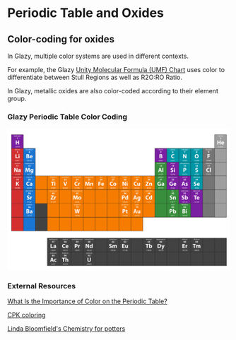 # Periodic Table and Oxides

## Color-coding for oxides

In Glazy, multiple color systems are used in different contexts.

For example, the Glazy [Unity Molecular Formula (UMF) Chart](/guide/recipes/#the-unity-molecular-formula-umf-chart) uses color to differentiate between Stull Regions as well as R2O:RO Ratio.

In Glazy, metallic oxides are also color-coded according to their element group.

### Glazy Periodic Table Color Coding

![Glazy Periodic Table Color Coding](./img/periodic_table_2.png) 

### External Resources

[What Is the Importance of Color on the Periodic Table?](https://www.thoughtco.com/color-on-the-periodic-table-608827)  

[CPK coloring](https://en.wikipedia.org/wiki/CPK_coloring)

[Linda Bloomfield's Chemistry for potters](https://lindabloomfield.co.uk/news/chemistry-for-potters/)  



  
  
  
